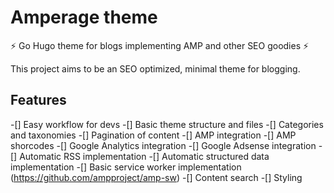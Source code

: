 # Amperage theme

⚡ Go Hugo theme for blogs implementing AMP and other SEO goodies ⚡

This project aims to be an SEO optimized, minimal theme for blogging.

## Features

 -[] Easy workflow for devs
 -[] Basic theme structure and files
 -[] Categories and taxonomies
 -[] Pagination of content
 -[] AMP integration
 -[] AMP shorcodes
 -[] Google Analytics integration
 -[] Google Adsense integration
 -[] Automatic RSS implementation
 -[] Automatic structured data implementation
 -[] Basic service worker implementation (https://github.com/ampproject/amp-sw)
 -[] Content search
 -[] Styling

